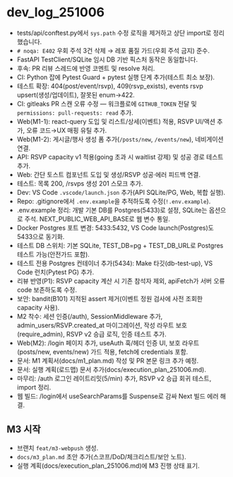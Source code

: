 # dev_log_251006

- tests/api/conftest.py에서 `sys.path` 수정 로직을 제거하고 상단 import로 정리했습니다.
- `# noqa: E402` 우회 주석 3건 삭제 → 레포 품질 가드(우회 주석 금지) 준수.
- FastAPI TestClient/SQLite 임시 DB 기반 픽스처 동작은 동일합니다.
- 후속: PR 리뷰 스레드에 반영 코멘트 및 resolve 처리.
 - CI: Python 잡에 Pytest Guard + pytest 실행 단계 추가(테스트 최소 보장).
- 테스트 확장: 404(post/event/rsvp), 409(rsvp_exists), events rsvp upsert(생성/업데이트), 잘못된 enum→422.
- CI: gitleaks PR 스캔 오류 수정 — 워크플로에 `GITHUB_TOKEN` 전달 및 `permissions: pull-requests: read` 추가.
- Web(M1-1): react-query 도입 및 리스트/상세(이벤트) 적용, RSVP UI/액션 추가, 오류 코드→UX 매핑 유틸 추가.
- Web(M1-2): 게시글/행사 생성 폼 추가(`/posts/new`, `/events/new`), 네비게이션 연결.
- API: RSVP capacity v1 적용(going 초과 시 waitlist 강제) 및 성공 경로 테스트 추가.
 - Web: 간단 토스트 컴포넌트 도입 및 생성/RSVP 성공·에러 피드백 연결.
- 테스트: 목록 200, /rsvps 생성 201 스모크 추가.
- Dev: VS Code `.vscode/launch.json` 추가(API SQLite/PG, Web, 복합 실행).
- Repo: .gitignore에서 `.env.example`을 추적하도록 수정(`!.env.example`).
 - .env.example 정리: 개발 기본 DB를 Postgres(5433)로 설정, SQLite는 옵션으로 주석. NEXT_PUBLIC_WEB_API_BASE로 웹 변수 통일.
- Docker Postgres 포트 변경: 5433:5432, VS Code launch(Postgres)도 5433으로 동기화.
- 테스트 DB 스위치: 기본 SQLite, TEST_DB=pg + TEST_DB_URL로 Postgres 테스트 가능(안전가드 포함).
- 테스트 전용 Postgres 컨테이너 추가(5434): Make 타깃(db-test-up), VS Code 런치(Pytest PG) 추가.
- 리뷰 반영(P1): RSVP capacity 계산 시 기존 참석자 제외, apiFetch가 서버 오류 code 보존하도록 수정.
- 보안: bandit(B101) 지적된 assert 제거(이벤트 정원 검사에 사전 조회한 capacity 사용).
- M2 착수: 세션 인증(/auth), SessionMiddleware 추가, admin_users/RSVP.created_at 마이그레이션, 작성 라우트 보호(require_admin), RSVP v2 승급 로직, 인증 테스트 추가.
- Web(M2): /login 페이지 추가, useAuth 훅/헤더 인증 UI, 보호 라우트(posts/new, events/new) 가드 적용, fetch에 credentials 포함.
- 문서: M1 계획서(docs/m1_plan.md) 작성 및 PR 본문 링크 추가 예정.
- 문서: 실행 계획(로드맵) 문서 추가(docs/execution_plan_251006.md).
- 마무리: /auth 로그인 레이트리밋(5/min) 추가, RSVP v2 승급 회귀 테스트, import 정리.
 - 웹 빌드: /login에서 useSearchParams를 Suspense로 감싸 Next 빌드 에러 해결.

## M3 시작
- 브랜치 `feat/m3-webpush` 생성.
- `docs/m3_plan.md` 초안 추가(스코프/DoD/체크리스트/보안 노트).
- 실행 계획(docs/execution_plan_251006.md)에 M3 진행 상태 표기.
